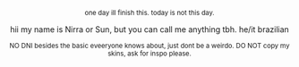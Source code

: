 </div>

<div align="center">
  


<sub>one day ill finish this. today is not this day.</sub> 









hii my name is Nirra or Sun, but you can call me anything tbh. he/it brazilian


<sub>NO DNI besides the basic eveeryone knows about, just dont be a weirdo. DO NOT copy my skins, ask for inspo please.</sub> 


</div>
